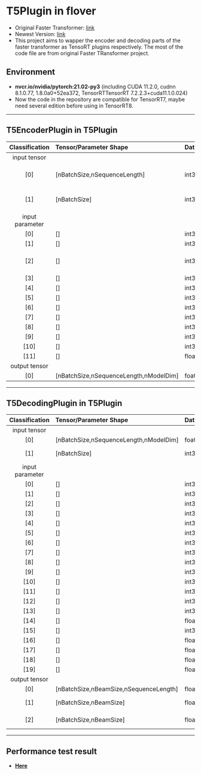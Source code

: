 # T5Plugin in flover
+ Original Faster Transformer: [link](https://github.com/NVIDIA/flover#model-overview)
+ Newest Version: [link](https://github.com/NVIDIA/flover)
+ This project aims to wapper the encoder and decoding parts of the faster transformer as TensoRT plugins respectively. The most of the code file are from original Faster TRansformer project.
  
## Environment
+ **nvcr.io/nvidia/pytorch:21.02-py3** (including CUDA 11.2.0, cudnn 8.1.0.77, 1.8.0a0+52ea372, TensorRTTensorRT 7.2.2.3+cuda11.1.0.024)
+ Now the code in the repository are compatible for TensorRT7, maybe need several edition before using in TensorRT8.

---
## T5EncoderPlugin in T5Plugin
| Classification  | Tensor/Parameter Shape                 | Data Type      | Description                        |
| :-------------: | :------------------------------------- | :------------- | :--------------------------------- |
|  input tensor   |                                        |                |                                    |
|       [0]       | [nBatchSize,nSequenceLength]           | int32          | input token after tokenization     |
|       [1]       | [nBatchSize]                           | int32          | real sequence length of each input |
| input parameter |                                        |                |                                    |
|       [0]       | []                                     | int32          | max_batch_size                     |
|       [1]       | []                                     | int32          | max_seq_len                        |
|       [2]       | []                                     | int32          | beam_width (not use but necessary) |
|       [3]       | []                                     | int32          | head_num                           |
|       [4]       | []                                     | int32          | size_per_head                      |
|       [5]       | []                                     | int32          | inter_size                         |
|       [6]       | []                                     | int32          | d_model                            |
|       [7]       | []                                     | int32          | num_layer                          |
|       [8]       | []                                     | int32          | num_bucket                         |
|       [9]       | []                                     | int32          | max_distance                       |
|      [10]       | []                                     | int32          | sm                                 |
|      [11]       | []                                     | float32        | q_scaling                          |
|  output tensor  |                                        |                |                                    |
|       [0]       | [nBatchSize,nSequenceLength,nModelDim] | foat32/float16 | encoder output                     |

---
## T5DecodingPlugin in T5Plugin
| Classification  | Tensor/Parameter Shape                  | Data Type       | Description                         |
| :-------------: | :-------------------------------------- | :-------------- | :---------------------------------- |
|  input tensor   |                                         |                 |                                     |
|       [0]       | [nBatchSize,nSequenceLength,nModelDim]  | foat32/float16  | encoder output                      |
|       [1]       | [nBatchSize]                            | int32           | real sequence length of each input  |
| input parameter |                                         |                 |                                     |
|       [0]       | []                                      | int32           | max_batch_size                      |
|       [1]       | []                                      | int32           | max_seq_len                         |
|       [2]       | []                                      | int32           | mem_max_seq_len                     |
|       [3]       | []                                      | int32           | beam_width                          |
|       [4]       | []                                      | int32           | head_num                            |
|       [5]       | []                                      | int32           | size_per_head                       |
|       [6]       | []                                      | int32           | inter_size                          |
|       [7]       | []                                      | int32           | d_model                             |
|       [8]       | []                                      | int32           | num_layer                           |
|       [9]       | []                                      | int32           | vocab_size                          |
|      [10]       | []                                      | int32           | num_bucket                          |
|      [11]       | []                                      | int32           | max_distance                        |
|      [12]       | []                                      | int32           | start_id                            |
|      [13]       | []                                      | int32           | end_id                              |
|      [14]       | []                                      | float32         | beam_search_diversity_rate          |
|      [15]       | []                                      | int32           | top_k                               |
|      [16]       | []                                      | float32         | top_p                               |
|      [17]       | []                                      | float32         | temperature                         |
|      [18]       | []                                      | float32         | len_penalty                         |
|      [19]       | []                                      | float32         | repetition_penalty                  |
|  output tensor  |                                         |                 |                                     |
|       [0]       | [nBatchSize,nBeamSize,nSequenceLength]  | float32/float16 | decoding output                     |
|       [1]       | [nBatchSize,nBeamSize]                  | float32/float16 | decoding parent output (useless)    |
|       [2]       | [nBatchSize,nBeamSize]                  | float32/float16 | real sequence length of each output |

---
## Performance test result
+ [**Here**](https://nvidia-my.sharepoint.com/:x:/p/wili/EV9nBHbLFG1HuGAKt626mJgBwz-k3FVQtg3FnJ3GQdfCCw?e=1OeT0Q)

